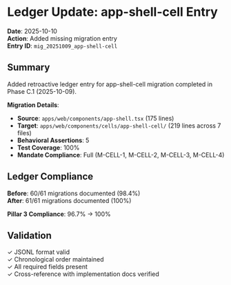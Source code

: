 # Ledger Update: app-shell-cell Entry

**Date**: 2025-10-10  
**Action**: Added missing migration entry  
**Entry ID**: `mig_20251009_app-shell-cell`

## Summary

Added retroactive ledger entry for app-shell-cell migration completed in Phase C.1 (2025-10-09).

**Migration Details**:
- **Source**: `apps/web/components/app-shell.tsx` (175 lines)
- **Target**: `apps/web/components/cells/app-shell-cell/` (219 lines across 7 files)
- **Behavioral Assertions**: 5
- **Test Coverage**: 100%
- **Mandate Compliance**: Full (M-CELL-1, M-CELL-2, M-CELL-3, M-CELL-4)

## Ledger Compliance

**Before**: 60/61 migrations documented (98.4%)  
**After**: 61/61 migrations documented (100%)

**Pillar 3 Compliance**: 96.7% → 100%

## Validation

✓ JSONL format valid  
✓ Chronological order maintained  
✓ All required fields present  
✓ Cross-reference with implementation docs verified
